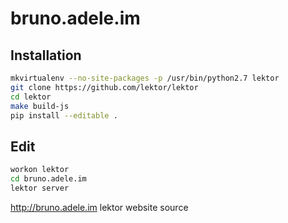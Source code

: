 # bruno.adele.im

## Installation

```bash
mkvirtualenv --no-site-packages -p /usr/bin/python2.7 lektor
git clone https://github.com/lektor/lektor
cd lektor
make build-js
pip install --editable .
```

## Edit
```bash
workon lektor
cd bruno.adele.im
lektor server
```

http://bruno.adele.im lektor website source